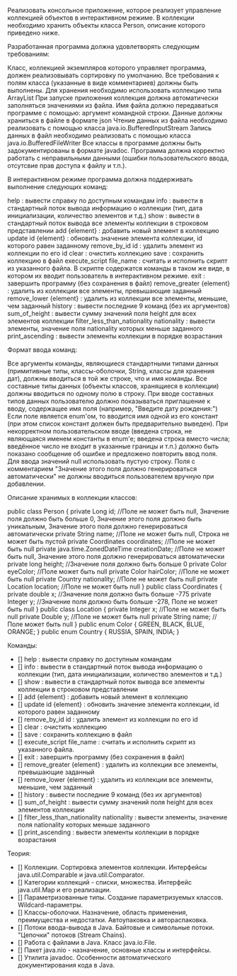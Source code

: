 Реализовать консольное приложение, которое реализует управление коллекцией объектов в интерактивном режиме.
В коллекции необходимо хранить объекты класса Person, описание которого приведено ниже.

Разработанная программа должна удовлетворять следующим требованиям:

Класс, коллекцией экземпляров которого управляет программа, должен реализовывать сортировку по умолчанию.
Все требования к полям класса (указанные в виде комментариев) должны быть выполнены.
Для хранения необходимо использовать коллекцию типа ArrayList
При запуске приложения коллекция должна автоматически заполняться значениями из файла.
Имя файла должно передаваться программе с помощью: аргумент командной строки.
Данные должны храниться в файле в формате json
Чтение данных из файла необходимо реализовать с помощью класса java.io.BufferedInputStream
Запись данных в файл необходимо реализовать с помощью класса java.io.BufferedFileWriter
Все классы в программе должны быть задокументированы в формате javadoc.
Программа должна корректно работать с неправильными данными (ошибки пользовательского ввода, отсутсвие прав доступа к файлу и т.п.).

В интерактивном режиме программа должна поддерживать выполнение следующих команд:

help : вывести справку по доступным командам
info : вывести в стандартный поток вывода информацию о коллекции (тип, дата инициализации, количество элементов и т.д.)
show : вывести в стандартный поток вывода все элементы коллекции в строковом представлении
add {element} : добавить новый элемент в коллекцию
update id {element} : обновить значение элемента коллекции, id которого равен заданному
remove_by_id id : удалить элемент из коллекции по его id
clear : очистить коллекцию
save : сохранить коллекцию в файл
execute_script file_name : считать и исполнить скрипт из указанного файла. В скрипте содержатся команды в таком же виде, в котором их вводит пользователь в интерактивном режиме.
exit : завершить программу (без сохранения в файл)
remove_greater {element} : удалить из коллекции все элементы, превышающие заданный
remove_lower {element} : удалить из коллекции все элементы, меньшие, чем заданный
history : вывести последние 9 команд (без их аргументов)
sum_of_height : вывести сумму значений поля height для всех элементов коллекции
filter_less_than_nationality nationality : вывести элементы, значение поля nationality которых меньше заданного
print_ascending : вывести элементы коллекции в порядке возрастания

Формат ввода команд:

Все аргументы команды, являющиеся стандартными типами данных (примитивные типы, классы-оболочки, String, классы для хранения дат), должны вводиться в той же строке, что и имя команды.
Все составные типы данных (объекты классов, хранящиеся в коллекции) должны вводиться по одному полю в строку.
При вводе составных типов данных пользователю должно показываться приглашение к вводу, содержащее имя поля (например, "Введите дату рождения:")
Если поле является enum'ом, то вводится имя одной из его констант (при этом список констант должен быть предварительно выведен).
При некорректном пользовательском вводе (введена строка, не являющаяся именем константы в enum'е; введена строка вместо числа; введённое число не входит в указанные границы и т.п.) должно быть показано сообщение об ошибке и предложено повторить ввод поля.
Для ввода значений null использовать пустую строку.
Поля с комментарием "Значение этого поля должно генерироваться автоматически" не должны вводиться пользователем вручную при добавлении.

Описание хранимых в коллекции классов:

public class Person {
private Long id; //Поле не может быть null, Значение поля должно быть больше 0, Значение этого поля должно быть уникальным, Значение этого поля должно генерироваться автоматически
private String name; //Поле не может быть null, Строка не может быть пустой
private Coordinates coordinates; //Поле не может быть null
private java.time.ZonedDateTime creationDate; //Поле не может быть null, Значение этого поля должно генерироваться автоматически
private long height; //Значение поля должно быть больше 0
private Color eyeColor; //Поле может быть null
private Color hairColor; //Поле не может быть null
private Country nationality; //Поле не может быть null
private Location location; //Поле не может быть null
}
public class Coordinates {
private double x; //Значение поля должно быть больше -775
private Integer y; //Значение поля должно быть больше -278, Поле не может быть null
}
public class Location {
private Integer x; //Поле не может быть null
private Double y; //Поле не может быть null
private String name; //Поле может быть null
}
public enum Color {
GREEN,
BLACK,
BLUE,
ORANGE;
}
public enum Country {
RUSSIA,
SPAIN,
INDIA;
}

Команды:

- [] help : вывести справку по доступным командам
- [] info : вывести в стандартный поток вывода информацию о коллекции (тип, дата инициализации, количество элементов и т.д.)
- [] show : вывести в стандартный поток вывода все элементы коллекции в строковом представлении
- [] add {element} : добавить новый элемент в коллекцию
- [] update id {element} : обновить значение элемента коллекции, id которого равен заданному
- [] remove_by_id id : удалить элемент из коллекции по его id
- [] clear : очистить коллекцию
- [] save : сохранить коллекцию в файл
- [] execute_script file_name : считать и исполнить скрипт из указанного файла.
- [] exit : завершить программу (без сохранения в файл)
- [] remove_greater {element} : удалить из коллекции все элементы, превышающие заданный
- [] remove_lower {element} : удалить из коллекции все элементы, меньшие, чем заданный
- [] history : вывести последние 9 команд (без их аргументов)
- [] sum_of_height : вывести сумму значений поля height для всех элементов коллекции
- [] filter_less_than_nationality nationality : вывести элементы, значение поля nationality которых меньше заданного
- [] print_ascending : вывести элементы коллекции в порядке возрастания

Теория:

- [] Коллекции. Сортировка элементов коллекции. Интерфейсы java.util.Comparable и java.util.Comparator.
- [] Категории коллекций - списки, множества. Интерфейс java.util.Map и его реализации.
- [] Параметризованные типы. Создание параметризуемых классов. Wildcard-параметры.
- [] Классы-оболочки. Назначение, область применения, преимущества и недостатки. Автоупаковка и автораспаковка.
- [] Потоки ввода-вывода в Java. Байтовые и символьные потоки. "Цепочки" потоков (Stream Chains).
- [] Работа с файлами в Java. Класс java.io.File.
- [] Пакет java.nio - назначение, основные классы и интерфейсы.
- [] Утилита javadoc. Особенности автоматического документирования кода в Java.
